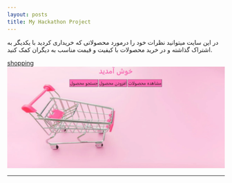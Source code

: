 ```yaml
---
layout: posts
title: My Hackathon Project
--- 
```




در این سایت میتوانید نظرات خود را درمورد محصولاتی که خریداری کردید با یکدیگر به اشتراک گذاشته و در خرید محصولات با کیفیت و قیمت مناسب به دیگران کمک کنید.


[shopping](http://400522355.pythonanywhere.com/)
<a href="http://400522355.pythonanywhere.com/"><img src="../assets/images/site.jpg"></a>



---

